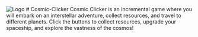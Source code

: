<img scr="[Web/logo.png](https://stock.adobe.com/images/galaxy-outline-icon-in-white-and-black-colors-galaxy-flat-vector-icon-from-astronomy-collection-for-web-mobile-apps-and-ui/621649707)" alt="Logo" id="logo">
# Cosmic-Clicker
Cosmic Clicker is an incremental game where you will embark on an interstellar adventure, collect resources, and travel to different planets. Click the buttons to collect resources, upgrade your spaceship, and explore the vastness of the cosmos!
